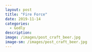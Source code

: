 ```yaml
---
layout: post
title: "Fire Force"
date: 2019-11-14
categories:
  - Godly
description:
image: /images/post_craft_beer.jpg
image-sm: /images/post_craft_beer.jpg
---
```


